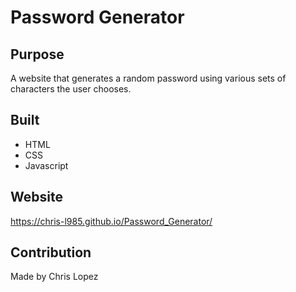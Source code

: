 # Password Generator

## Purpose
A website that generates a random password using various sets of characters the user chooses.

## Built
* HTML
* CSS
* Javascript

## Website
https://chris-l985.github.io/Password_Generator/

## Contribution
Made by Chris Lopez
